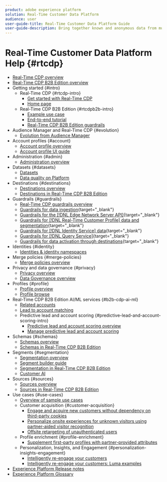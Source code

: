 ```yaml
---
product: adobe experience platform
solution: Real-Time Customer Data Platform
audience: user
user-guide-title: Real-Time Customer Data Platform Guide
user-guide-description: Bring together known and anonymous data from multiple enterprise sources to create customer profiles, create audience segments from those profiles, and activate those segments to third-party destinations.
---
```


# Real-Time Customer Data Platform Help {#rtcdp}

* [Real-Time CDP overview](overview.md)
* [Real-Time CDP B2B Edition overview](b2b-overview.md)
* Getting started {#intro}
  * Real-Time CDP {#rtcdp-intro}
    * [Get started with Real-Time CDP](get-started.md)
    * [Home page](home-page-dashboards.md)
  * Real-Time CDP B2B Edition {#rtcdpb2b-intro}
    * [Example use case](./b2b-use-case.md)
    * [End-to-end tutorial](./b2b-tutorial.md)
    * [Real-Time CDP B2B Edition guardrails](b2b-guardrails.md)
* Audience Manager and Real-Time CDP {#evolution}
  * [Evolution from Audience Manager](aam-to-rtcdp.md)
* Account profiles {#account}
  * [Account profile overview](accounts/account-profile-overview.md)
  * [Account profile UI guide](accounts/account-profile-ui-guide.md)
* Administration {#admin}
  * [Administration overview](administration/admin-overview.md)
* Datasets {#datasets}
  * [Datasets](datasets/dataset.md)
  * [Data quality on Platform](datasets/data-quality.md)
* Destinations {#destinations}
  * [Destinations overview](destinations/overview.md)
  * [Destinations in Real-Time CDP B2B Edition](destinations/b2b.md)
* Guardrails {#guardrails}
  * [Real-Time CDP guardrails overview](guardrails/overview.md)
  * [Guardrails for data ingestion](https://experienceleague.adobe.com/docs/experience-platform/ingestion/guardrails.html){target="_blank"}
  * [Guardrails for the [!DNL Edge Network Server API]](https://experienceleague.adobe.com/docs/experience-platform/edge-network-server-api/guardrails.html){target="_blank"}
  * [Guardrails for [!DNL Real-Time Customer Profile] data and segmentation](https://experienceleague.adobe.com/docs/experience-platform/profile/guardrails.html){target="_blank"}
  * [Guardrails for [!DNL Identity Service] data](https://experienceleague.adobe.com/docs/experience-platform/identity/guardrails.html){target="_blank"}
  * [Guardrails for [!DNL Query Service]](https://experienceleague.adobe.com/docs/experience-platform/query/guardrails.html){target="_blank"}
  * [Guardrails for data activation through destinations](https://experienceleague.adobe.com/docs/experience-platform/destinations/guardrails.html){target="_blank"}
* Identities {#identity}  
  * [Identities & identity namespaces](profile/identities-overview.md)
* Merge policies {#merge-policies}
  * [Merge policies overview](profile/merge-policies.md)
* Privacy and data governance {#privacy}
  * [Privacy overview](privacy/privacy-overview.md)
  * [Data Governance overview](privacy/data-governance-overview.md)
* Profiles {#profile}
  * [Profile overview](profile/profile-overview.md)
  * [Profile browse](profile/profile-browse.md)
* Real-Time CDP B2B Edition AI/ML services {#b2b-cdp-ai-ml}
  * [Related accounts](b2b-ai-ml-services/related-accounts.md)
  * [Lead to account matching](b2b-ai-ml-services/lead-to-account-matching.md)
  * Predictive lead and account scoring {#predictive-lead-and-account-scoring-intro}
    * [Predictive lead and account scoring overview](b2b-ai-ml-services/predictive-lead-and-account-scoring.md)
    * [Manage predictive lead and account scoring](b2b-ai-ml-services/manage-predictive-lead-and-account-scoring.md)
* Schemas {#schemas}
  * [Schemas overview](schemas/overview.md)
  * [Schemas in Real-Time CDP B2B Edition](schemas/b2b.md)
* Segments {#segmentation}
  * [Segmentation overview](segmentation/segmentation-overview.md)
  * [Segment builder guide](segmentation/segment-builder-guide.md)
  * [Segmentation in Real-Time CDP B2B Edition](segmentation/b2b.md)
  * [Customer AI](segmentation/customer-ai.md)
* Sources {#sources}
  * [Sources overview](sources/sources-overview.md)
  * [Sources in Real-Time CDP B2B Edition](sources/b2b.md)
* Use cases {#use-cases}
  * [Overview of sample use cases](/help/rtcdp/use-case-guides/overview.md)
  * Customer acquisition {#customer-acquisition}
    * [Engage and acquire new customers without dependency on third-party cookies](/help/rtcdp/partner-data/prospecting.md)  
    * [Personalize onsite experiences for unknown visitors using partner-aided visitor recognition](/help/rtcdp/partner-data/onsite-personalization.md)
    * [Offsite retargeting of unauthenticated users](./partner-data/offsite-retargeting.md)
  * Profile enrichment {#profile-enrichment}
    * [Supplement first-party profiles with partner-provided attributes](/help/rtcdp/partner-data/supplement-first-party-profiles.md)
  * Personalization, Insights, and Engagement {#personalization-insights-engagement}
    * [Intelligently re-engage your customers](/help/rtcdp/use-case-guides/intelligent-re-engagement/intelligent-re-engagement.md)
    * [Intelligently re-engage your customers: Luma examples](/help/rtcdp/use-case-guides/intelligent-re-engagement/use-cases-luma.md)
* [Experience Platform Release notes](https://www.adobe.com/go/platform-release-notes-en)
* [Experience Platform Glossary](https://www.adobe.com/go/platform-glossary-en)